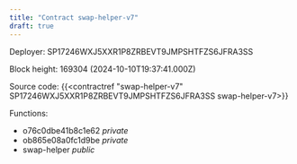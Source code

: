 ```yaml
---
title: "Contract swap-helper-v7"
draft: true
---
```

Deployer: SP17246WXJ5XXR1P8ZRBEVT9JMPSHTFZS6JFRA3SS


 



Block height: 169304 (2024-10-10T19:37:41.000Z)

Source code: {{<contractref "swap-helper-v7" SP17246WXJ5XXR1P8ZRBEVT9JMPSHTFZS6JFRA3SS swap-helper-v7>}}

Functions:

* o76c0dbe41b8c1e62 _private_
* ob865e08a0fc1d9be _private_
* swap-helper _public_
